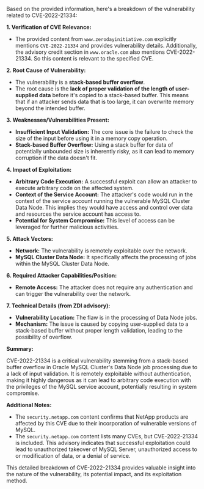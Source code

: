 Based on the provided information, here's a breakdown of the vulnerability related to CVE-2022-21334:

**1. Verification of CVE Relevance:**

*   The provided content from `www.zerodayinitiative.com` explicitly mentions `CVE-2022-21334` and provides vulnerability details. Additionally, the advisory credit section in `www.oracle.com` also mentions CVE-2022-21334. So this content is relevant to the specified CVE.

**2. Root Cause of Vulnerability:**

*   The vulnerability is a **stack-based buffer overflow**.
*   The root cause is the **lack of proper validation of the length of user-supplied data** before it's copied to a stack-based buffer. This means that if an attacker sends data that is too large, it can overwrite memory beyond the intended buffer.

**3. Weaknesses/Vulnerabilities Present:**

*   **Insufficient Input Validation:** The core issue is the failure to check the size of the input before using it in a memory copy operation.
*   **Stack-based Buffer Overflow:** Using a stack buffer for data of potentially unbounded size is inherently risky, as it can lead to memory corruption if the data doesn't fit.

**4. Impact of Exploitation:**

*   **Arbitrary Code Execution:**  A successful exploit can allow an attacker to execute arbitrary code on the affected system.
*   **Context of the Service Account:** The attacker's code would run in the context of the service account running the vulnerable MySQL Cluster Data Node. This implies they would have access and control over data and resources the service account has access to.
*   **Potential for System Compromise:** This level of access can be leveraged for further malicious activities.

**5. Attack Vectors:**

*   **Network:** The vulnerability is remotely exploitable over the network.
*   **MySQL Cluster Data Node:** It specifically affects the processing of jobs within the MySQL Cluster Data Node.

**6. Required Attacker Capabilities/Position:**

*   **Remote Access:** The attacker does not require any authentication and can trigger the vulnerability over the network.

**7. Technical Details (from ZDI advisory):**

*   **Vulnerability Location:** The flaw is in the processing of Data Node jobs.
*   **Mechanism:** The issue is caused by copying user-supplied data to a stack-based buffer without proper length validation, leading to the possibility of overflow.

**Summary:**

CVE-2022-21334 is a critical vulnerability stemming from a stack-based buffer overflow in Oracle MySQL Cluster's Data Node job processing due to a lack of input validation. It is remotely exploitable without authentication, making it highly dangerous as it can lead to arbitrary code execution with the privileges of the MySQL service account, potentially resulting in system compromise.

**Additional Notes:**
* The `security.netapp.com` content confirms that NetApp products are affected by this CVE due to their incorporation of vulnerable versions of MySQL.
* The `security.netapp.com` content lists many CVEs, but CVE-2022-21334 is included. This advisory indicates that successful exploitation could lead to unauthorized takeover of MySQL Server, unauthorized access to or modification of data, or a denial of service.

This detailed breakdown of CVE-2022-21334 provides valuable insight into the nature of the vulnerability, its potential impact, and its exploitation method.